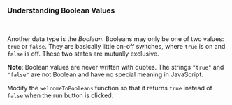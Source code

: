 ### **Understanding Boolean Values**

<br>

Another data type is the _Boolean_. Booleans may only be one of two values: `true` or `false`. They are basically little on-off switches, where `true` is on and `false` is off. These two states are mutually exclusive.

**Note**: Boolean values are never written with quotes. The strings `"true"` and `"false"` are not Boolean and have no special meaning in JavaScript.

Modify the `welcomeToBooleans` function so that it returns `true` instead of `false` when the run button is clicked.
